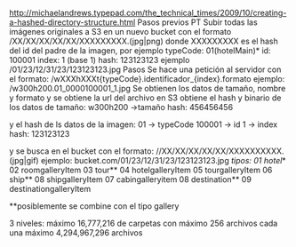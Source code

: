 http://michaelandrews.typepad.com/the_technical_times/2009/10/creating-a-hashed-directory-structure.html
Pasos previos PT
Subir todas las imágenes originales a S3 en un nuevo bucket con el formato
/XX/XX/XX/XX/XX/XXXXXXXXX.(jpg|png)
donde XXXXXXXXX es el hash del id del padre de la imagen, por ejemplo
typeCode: 01(hotelMain)*
id: 100001
index: 1 (base 1)
hash: 123123123
ejemplo
/01/23/12/31/23/123123123.jpg
Pasos
Se hace una petición al servidor con el formato:
/wXXXhXXXt{typeCode}.identificador_{index}.formato
ejemplo:
/w300h200.01_0000100001_1.jpg
Se obtienen los datos de tamaño, nombre y formato y se obtiene la url del archivo en S3
obtiene el hash y binario de los datos de tamaño:
w300h200 ->tamaño
hash: 456456456

y el hash de ls datos de la imagen:
01 -> typeCode
100001 -> id
1 -> index
hash: 123123123

y se busca en el bucket
con el formato:
<bucketuri>//XX/XX/XX/XX/XX/XXXXXXXXXX.(jpg|gif)
ejemplo:
bucket.com/01/23/12/31/23/123123123.jpg
*tipos:
01 hotel**
02 roomgalleryItem
03 tour**
04 hotelgalleryItem
05 tourgalleryItem
06 ship**
08 shipgalleryItem
07 cabingalleryitem
08 destination**
09 destinationgalleryItem

**posiblemente se combine con el tipo gallery

3 niveles:
máximo 16,777,216 de carpetas con máximo 256 archivos cada una
máximo 4,294,967,296 archivos

